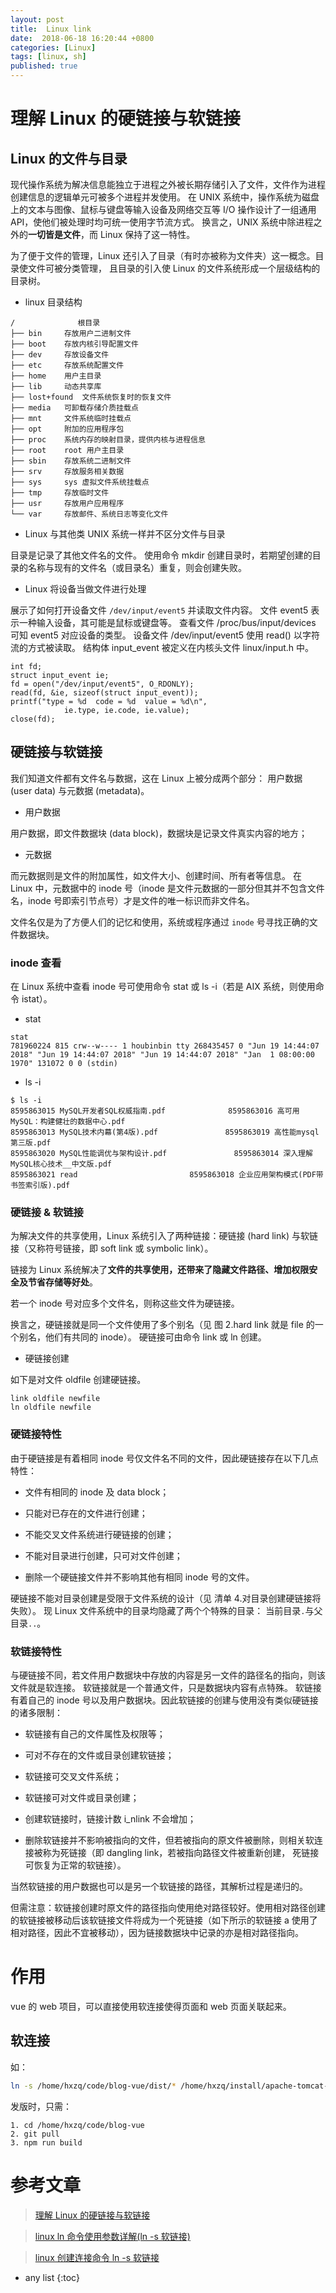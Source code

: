 ```yaml
---
layout: post
title:  Linux link 
date:  2018-06-18 16:20:44 +0800
categories: [Linux]
tags: [linux, sh]
published: true
---
```


# 理解 Linux 的硬链接与软链接

## Linux 的文件与目录

现代操作系统为解决信息能独立于进程之外被长期存储引入了文件，文件作为进程创建信息的逻辑单元可被多个进程并发使用。
在 UNIX 系统中，操作系统为磁盘上的文本与图像、鼠标与键盘等输入设备及网络交互等 I/O 操作设计了一组通用 API，使他们被处理时均可统一使用字节流方式。
换言之，UNIX 系统中除进程之外的**一切皆是文件**，而 Linux 保持了这一特性。

为了便于文件的管理，Linux 还引入了目录（有时亦被称为文件夹）这一概念。目录使文件可被分类管理，
且目录的引入使 Linux 的文件系统形成一个层级结构的目录树。

- linux 目录结构

```
/              根目录
├── bin     存放用户二进制文件
├── boot    存放内核引导配置文件
├── dev     存放设备文件
├── etc     存放系统配置文件
├── home    用户主目录
├── lib     动态共享库
├── lost+found  文件系统恢复时的恢复文件
├── media   可卸载存储介质挂载点
├── mnt     文件系统临时挂载点
├── opt     附加的应用程序包
├── proc    系统内存的映射目录，提供内核与进程信息
├── root    root 用户主目录
├── sbin    存放系统二进制文件
├── srv     存放服务相关数据
├── sys     sys 虚拟文件系统挂载点
├── tmp     存放临时文件
├── usr     存放用户应用程序
└── var     存放邮件、系统日志等变化文件
```

- Linux 与其他类 UNIX 系统一样并不区分文件与目录

目录是记录了其他文件名的文件。
使用命令 mkdir 创建目录时，若期望创建的目录的名称与现有的文件名（或目录名）重复，则会创建失败。

- Linux 将设备当做文件进行处理
 
展示了如何打开设备文件 `/dev/input/event5` 并读取文件内容。
文件 event5 表示一种输入设备，其可能是鼠标或键盘等。
查看文件 /proc/bus/input/devices 可知 event5 对应设备的类型。
设备文件 /dev/input/event5 使用 read() 以字符流的方式被读取。
结构体 input_event 被定义在内核头文件 linux/input.h 中。


```
int fd; 
struct input_event ie; 
fd = open("/dev/input/event5", O_RDONLY); 
read(fd, &ie, sizeof(struct input_event)); 
printf("type = %d  code = %d  value = %d\n", 
            ie.type, ie.code, ie.value); 
close(fd);
```

## 硬链接与软链接


我们知道文件都有文件名与数据，这在 Linux 上被分成两个部分：
用户数据 (user data) 与元数据 (metadata)。

- 用户数据

用户数据，即文件数据块 (data block)，数据块是记录文件真实内容的地方；

- 元数据

而元数据则是文件的附加属性，如文件大小、创建时间、所有者等信息。
在 Linux 中，元数据中的 inode 号（inode 是文件元数据的一部分但其并不包含文件名，inode 号即索引节点号）才是文件的唯一标识而非文件名。

文件名仅是为了方便人们的记忆和使用，系统或程序通过 `inode` 号寻找正确的文件数据块。


### inode 查看

在 Linux 系统中查看 inode 号可使用命令 stat 或 ls -i（若是 AIX 系统，则使用命令 istat）。

- stat

```
stat 
781960224 815 crw--w---- 1 houbinbin tty 268435457 0 "Jun 19 14:44:07 2018" "Jun 19 14:44:07 2018" "Jun 19 14:44:07 2018" "Jan  1 08:00:00 1970" 131072 0 0 (stdin)
```

- ls -i

```
$ ls -i
8595863015 MySQL开发者SQL权威指南.pdf				8595863016 高可用MySQL：构建健壮的数据中心.pdf
8595863013 MySQL技术内幕(第4版).pdf				8595863019 高性能mysql第三版.pdf
8595863020 MySQL性能调优与架构设计.pdf				8595863014 深入理解MySQL核心技术__中文版.pdf
8595863021 read							8595863018 企业应用架构模式(PDF带书签索引版).pdf
```

### 硬链接 & 软链接

为解决文件的共享使用，Linux 系统引入了两种链接：硬链接 (hard link) 与软链接（又称符号链接，即 soft link 或 symbolic link）。

链接为 Linux 系统解决了**文件的共享使用，还带来了隐藏文件路径、增加权限安全及节省存储等好处**。

若一个 inode 号对应多个文件名，则称这些文件为硬链接。

换言之，硬链接就是同一个文件使用了多个别名（见 图 2.hard link 就是 file 的一个别名，他们有共同的 inode）。
硬链接可由命令 link 或 ln 创建。

- 硬链接创建

如下是对文件 oldfile 创建硬链接。

```
link oldfile newfile 
ln oldfile newfile
```

### 硬链接特性

由于硬链接是有着相同 inode 号仅文件名不同的文件，因此硬链接存在以下几点特性：

- 文件有相同的 inode 及 data block；

- 只能对已存在的文件进行创建；

- 不能交叉文件系统进行硬链接的创建；

- 不能对目录进行创建，只可对文件创建；

- 删除一个硬链接文件并不影响其他有相同 inode 号的文件。



硬链接不能对目录创建是受限于文件系统的设计（见 清单 4.对目录创建硬链接将失败）。
现 Linux 文件系统中的目录均隐藏了两个个特殊的目录：
当前目录`.`与父目录`..`。

### 软链接特性
 
与硬链接不同，若文件用户数据块中存放的内容是另一文件的路径名的指向，则该文件就是软连接。
软链接就是一个普通文件，只是数据块内容有点特殊。
软链接有着自己的 inode 号以及用户数据块。因此软链接的创建与使用没有类似硬链接的诸多限制：

- 软链接有自己的文件属性及权限等；

- 可对不存在的文件或目录创建软链接；

- 软链接可交叉文件系统；

- 软链接可对文件或目录创建；

- 创建软链接时，链接计数 i_nlink 不会增加；

- 删除软链接并不影响被指向的文件，但若被指向的原文件被删除，则相关软连接被称为死链接（即 dangling link，若被指向路径文件被重新创建，
死链接可恢复为正常的软链接）。

当然软链接的用户数据也可以是另一个软链接的路径，其解析过程是递归的。

但需注意：软链接创建时原文件的路径指向使用绝对路径较好。使用相对路径创建的软链接被移动后该软链接文件将成为一个死链接（如下所示的软链接 a 使用了相对路径，因此不宜被移动），因为链接数据块中记录的亦是相对路径指向。


# 作用

vue 的 web 项目，可以直接使用软连接使得页面和 web 页面关联起来。

## 软连接

如：

```sh
ln -s /home/hxzq/code/blog-vue/dist/* /home/hxzq/install/apache-tomcat-8.5.6-web/webapps/ROOT/
```

发版时，只需：

```
1. cd /home/hxzq/code/blog-vue
2. git pull
3. npm run build
```


# 参考文章

> [理解 Linux 的硬链接与软链接](https://www.ibm.com/developerworks/cn/linux/l-cn-hardandsymb-links/index.html) 

> [linux ln 命令使用参数详解(ln -s 软链接)](https://www.jb51.net/LINUXjishu/150570.html)

> [linux 创建连接命令 ln -s 软链接](https://www.cnblogs.com/kex1n/p/5193826.html)

* any list
{:toc}







